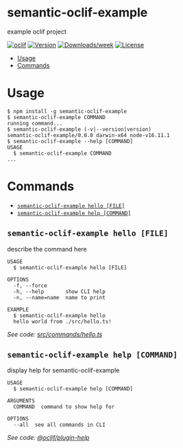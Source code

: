 semantic-oclif-example
======================

example oclif project

[![oclif](https://img.shields.io/badge/cli-oclif-brightgreen.svg)](https://oclif.io)
[![Version](https://img.shields.io/npm/v/semantic-oclif-example.svg)](https://npmjs.org/package/semantic-oclif-example)
[![Downloads/week](https://img.shields.io/npm/dw/semantic-oclif-example.svg)](https://npmjs.org/package/semantic-oclif-example)
[![License](https://img.shields.io/npm/l/semantic-oclif-example.svg)](https://github.com/https://github.com/charan678/semantic-oclif-example/semantic-oclif-example/blob/master/package.json)

<!-- toc -->
* [Usage](#usage)
* [Commands](#commands)
<!-- tocstop -->
# Usage
<!-- usage -->
```sh-session
$ npm install -g semantic-oclif-example
$ semantic-oclif-example COMMAND
running command...
$ semantic-oclif-example (-v|--version|version)
semantic-oclif-example/0.0.0 darwin-x64 node-v16.11.1
$ semantic-oclif-example --help [COMMAND]
USAGE
  $ semantic-oclif-example COMMAND
...
```
<!-- usagestop -->
# Commands
<!-- commands -->
* [`semantic-oclif-example hello [FILE]`](#semantic-oclif-example-hello-file)
* [`semantic-oclif-example help [COMMAND]`](#semantic-oclif-example-help-command)

## `semantic-oclif-example hello [FILE]`

describe the command here

```
USAGE
  $ semantic-oclif-example hello [FILE]

OPTIONS
  -f, --force
  -h, --help       show CLI help
  -n, --name=name  name to print

EXAMPLE
  $ semantic-oclif-example hello
  hello world from ./src/hello.ts!
```

_See code: [src/commands/hello.ts](https://github.com/charan678/semantic-oclif-example/semantic-oclif-example/blob/v0.0.0/src/commands/hello.ts)_

## `semantic-oclif-example help [COMMAND]`

display help for semantic-oclif-example

```
USAGE
  $ semantic-oclif-example help [COMMAND]

ARGUMENTS
  COMMAND  command to show help for

OPTIONS
  --all  see all commands in CLI
```

_See code: [@oclif/plugin-help](https://github.com/oclif/plugin-help/blob/v3.2.10/src/commands/help.ts)_
<!-- commandsstop -->
